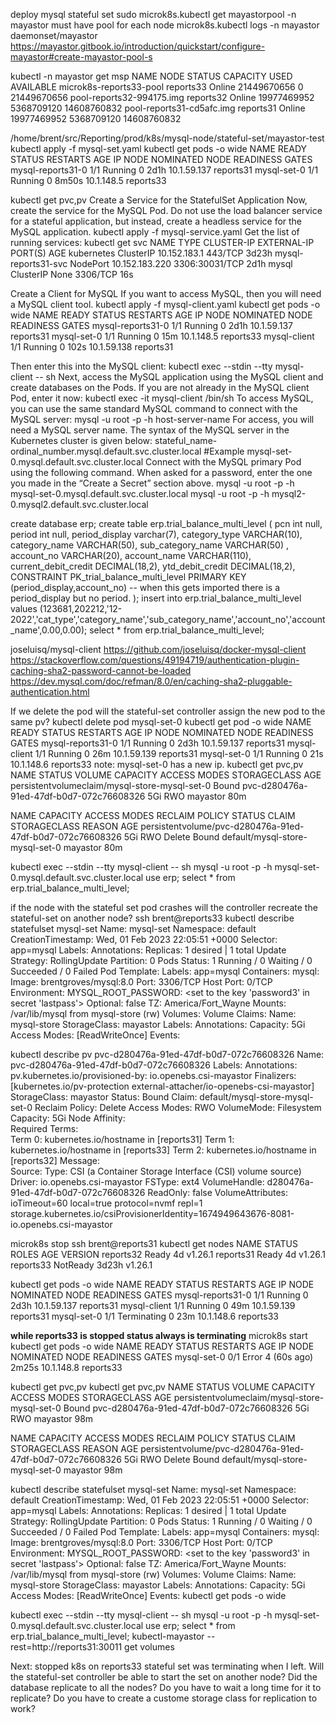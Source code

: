 deploy mysql stateful set
sudo microk8s.kubectl get mayastorpool -n mayastor
must have pool for each node
microk8s.kubectl logs -n mayastor daemonset/mayastor
https://mayastor.gitbook.io/introduction/quickstart/configure-mayastor#create-mayastor-pool-s

kubectl -n mayastor get msp
NAME                        NODE        STATUS   CAPACITY      USED         AVAILABLE
microk8s-reports33-pool     reports33   Online   21449670656   0            21449670656
pool-reports32-994175.img   reports32   Online   19977469952   5368709120   14608760832
pool-reports31-cd5afc.img   reports31   Online   19977469952   5368709120   14608760832

/home/brent/src/Reporting/prod/k8s/mysql-node/stateful-set/mayastor-test
kubectl apply -f mysql-set.yaml
kubectl get pods -o wide
NAME                READY   STATUS    RESTARTS   AGE     IP            NODE        NOMINATED NODE   READINESS GATES
mysql-reports31-0   1/1     Running   0          2d1h    10.1.59.137   reports31   <none>           <none>
mysql-set-0         1/1     Running   0          8m50s   10.1.148.5    reports33   <none>           <none>

kubectl get pvc,pv
Create a Service for the StatefulSet Application
Now, create the service for the MySQL Pod. Do not use the load balancer service for a stateful application, but instead, create a headless service for the MySQL application.
kubectl apply -f mysql-service.yaml
Get the list of running services:
kubectl get svc
NAME                  TYPE        CLUSTER-IP       EXTERNAL-IP   PORT(S)          AGE
kubernetes            ClusterIP   10.152.183.1     <none>        443/TCP          3d23h
mysql-reports31-svc   NodePort    10.152.183.220   <none>        3306:30031/TCP   2d1h
mysql                 ClusterIP   None             <none>        3306/TCP         16s

Create a Client for MySQL
If you want to access MySQL, then you will need a MySQL client tool. 
kubectl apply -f mysql-client.yaml
kubectl get pods -o wide
NAME                READY   STATUS    RESTARTS   AGE    IP            NODE        NOMINATED NODE   READINESS GATES
mysql-reports31-0   1/1     Running   0          2d1h   10.1.59.137   reports31   <none>           <none>
mysql-set-0         1/1     Running   0          15m    10.1.148.5    reports33   <none>           <none>
mysql-client        1/1     Running   0          102s   10.1.59.138   reports31   <none>           <none>

Then enter this into the MySQL client:
kubectl exec --stdin --tty mysql-client -- sh
Next, access the MySQL application using the MySQL client and create databases on the Pods.
If you are not already in the MySQL client Pod, enter it now:
kubectl exec -it mysql-client /bin/sh
To access MySQL, you can use the same standard MySQL command to connect with the MySQL server:
mysql -u root -p -h host-server-name
For access, you will need a MySQL server name. The syntax of the MySQL server in the Kubernetes cluster is given below:
stateful_name-ordinal_number.mysql.default.svc.cluster.local
#Example
mysql-set-0.mysql.default.svc.cluster.local
Connect with the MySQL primary Pod using the following command. When asked for a password, enter the one you made in the “Create a Secret” section above.
mysql -u root -p -h mysql-set-0.mysql.default.svc.cluster.local
mysql -u root -p -h mysql2-0.mysql2.default.svc.cluster.local

create database erp;
create table erp.trial_balance_multi_level
(
 pcn int null,
 period int null,
 period_display varchar(7),
 category_type VARCHAR(10),
 category_name VARCHAR(50),
 sub_category_name VARCHAR(50) ,
 account_no VARCHAR(20),
 account_name VARCHAR(110),
 current_debit_credit DECIMAL(18,2),
 ytd_debit_credit DECIMAL(18,2),
 CONSTRAINT PK_trial_balance_multi_level PRIMARY KEY (period_display,account_no) -- when this gets imported there is a period_display but no period.
);
insert into erp.trial_balance_multi_level
values
(123681,202212,'12-2022','cat_type','category_name','sub_category_name','account_no','account_name',0.00,0.00);
select * from erp.trial_balance_multi_level;

 joseluisq/mysql-client
 https://github.com/joseluisq/docker-mysql-client
https://stackoverflow.com/questions/49194719/authentication-plugin-caching-sha2-password-cannot-be-loaded
https://dev.mysql.com/doc/refman/8.0/en/caching-sha2-pluggable-authentication.html


If we delete the pod will the stateful-set controller assign the new pod to the same pv?
kubectl delete pod mysql-set-0
kubectl get pod -o wide
NAME                READY   STATUS    RESTARTS   AGE    IP            NODE        NOMINATED NODE   READINESS GATES
mysql-reports31-0   1/1     Running   0          2d3h   10.1.59.137   reports31   <none>           <none>
mysql-client        1/1     Running   0          26m    10.1.59.139   reports31   <none>           <none>
mysql-set-0         1/1     Running   0          21s    10.1.148.6    reports33   <none>           <none>
note: mysql-set-0 has a new ip.
kubectl get pvc,pv
NAME                                            STATUS   VOLUME                                     CAPACITY   ACCESS MODES   STORAGECLASS   AGE
persistentvolumeclaim/mysql-store-mysql-set-0   Bound    pvc-d280476a-91ed-47df-b0d7-072c76608326   5Gi        RWO            mayastor       80m

NAME                                                        CAPACITY   ACCESS MODES   RECLAIM POLICY   STATUS   CLAIM                             STORAGECLASS   REASON   AGE
persistentvolume/pvc-d280476a-91ed-47df-b0d7-072c76608326   5Gi        RWO            Delete           Bound    default/mysql-store-mysql-set-0   mayastor                80m

kubectl exec --stdin --tty mysql-client -- sh
mysql -u root -p -h mysql-set-0.mysql.default.svc.cluster.local
use erp;
select * from erp.trial_balance_multi_level;


if the node with the stateful set pod crashes will the controller recreate the stateful-set on another node?
ssh brent@reports33
kubectl describe statefulset mysql-set
Name:               mysql-set
Namespace:          default
CreationTimestamp:  Wed, 01 Feb 2023 22:05:51 +0000
Selector:           app=mysql
Labels:             <none>
Annotations:        <none>
Replicas:           1 desired | 1 total
Update Strategy:    RollingUpdate
  Partition:        0
Pods Status:        1 Running / 0 Waiting / 0 Succeeded / 0 Failed
Pod Template:
  Labels:  app=mysql
  Containers:
   mysql:
    Image:      brentgroves/mysql:8.0
    Port:       3306/TCP
    Host Port:  0/TCP
    Environment:
      MYSQL_ROOT_PASSWORD:  <set to the key 'password3' in secret 'lastpass'>  Optional: false
      TZ:                   America/Fort_Wayne
    Mounts:
      /var/lib/mysql from mysql-store (rw)
  Volumes:  <none>
Volume Claims:
  Name:          mysql-store
  StorageClass:  mayastor
  Labels:        <none>
  Annotations:   <none>
  Capacity:      5Gi
  Access Modes:  [ReadWriteOnce]
Events:          <none>

kubectl describe pv pvc-d280476a-91ed-47df-b0d7-072c76608326
Name:              pvc-d280476a-91ed-47df-b0d7-072c76608326
Labels:            <none>
Annotations:       pv.kubernetes.io/provisioned-by: io.openebs.csi-mayastor
Finalizers:        [kubernetes.io/pv-protection external-attacher/io-openebs-csi-mayastor]
StorageClass:      mayastor
Status:            Bound
Claim:             default/mysql-store-mysql-set-0
Reclaim Policy:    Delete
Access Modes:      RWO
VolumeMode:        Filesystem
Capacity:          5Gi
Node Affinity:     
  Required Terms:  
    Term 0:        kubernetes.io/hostname in [reports31]
    Term 1:        kubernetes.io/hostname in [reports33]
    Term 2:        kubernetes.io/hostname in [reports32]
Message:           
Source:
    Type:              CSI (a Container Storage Interface (CSI) volume source)
    Driver:            io.openebs.csi-mayastor
    FSType:            ext4
    VolumeHandle:      d280476a-91ed-47df-b0d7-072c76608326
    ReadOnly:          false
    VolumeAttributes:      ioTimeout=60
                           local=true
                           protocol=nvmf
                           repl=1
                           storage.kubernetes.io/csiProvisionerIdentity=1674949643676-8081-io.openebs.csi-mayastor

microk8s stop
ssh brent@reports31
kubectl get nodes
NAME        STATUS     ROLES    AGE     VERSION
reports32   Ready      <none>   4d      v1.26.1
reports31   Ready      <none>   4d      v1.26.1
reports33   NotReady   <none>   3d23h   v1.26.1

kubectl get pods -o wide
NAME                READY   STATUS        RESTARTS   AGE    IP            NODE        NOMINATED NODE   READINESS GATES
mysql-reports31-0   1/1     Running       0          2d3h   10.1.59.137   reports31   <none>           <none>
mysql-client        1/1     Running       0          49m    10.1.59.139   reports31   <none>           <none>
mysql-set-0         1/1     Terminating   0          23m    10.1.148.6    reports33   <none>           <none>

**while reports33 is stopped status always is terminating**
microk8s start
kubectl get pods -o wide
NAME                READY   STATUS    RESTARTS      AGE     IP            NODE        NOMINATED NODE   READINESS GATES
mysql-set-0         0/1     Error     4 (60s ago)   2m25s   10.1.148.8    reports33   <none>           <none>

kubectl get pvc,pv
kubectl get pvc,pv
NAME                                            STATUS   VOLUME                                     CAPACITY   ACCESS MODES   STORAGECLASS   AGE
persistentvolumeclaim/mysql-store-mysql-set-0   Bound    pvc-d280476a-91ed-47df-b0d7-072c76608326   5Gi        RWO            mayastor       98m

NAME                                                        CAPACITY   ACCESS MODES   RECLAIM POLICY   STATUS   CLAIM                             STORAGECLASS   REASON   AGE
persistentvolume/pvc-d280476a-91ed-47df-b0d7-072c76608326   5Gi        RWO            Delete           Bound    default/mysql-store-mysql-set-0   mayastor                98m

kubectl describe statefulset mysql-set
Name:               mysql-set
Namespace:          default
CreationTimestamp:  Wed, 01 Feb 2023 22:05:51 +0000
Selector:           app=mysql
Labels:             <none>
Annotations:        <none>
Replicas:           1 desired | 1 total
Update Strategy:    RollingUpdate
  Partition:        0
Pods Status:        1 Running / 0 Waiting / 0 Succeeded / 0 Failed
Pod Template:
  Labels:  app=mysql
  Containers:
   mysql:
    Image:      brentgroves/mysql:8.0
    Port:       3306/TCP
    Host Port:  0/TCP
    Environment:
      MYSQL_ROOT_PASSWORD:  <set to the key 'password3' in secret 'lastpass'>  Optional: false
      TZ:                   America/Fort_Wayne
    Mounts:
      /var/lib/mysql from mysql-store (rw)
  Volumes:  <none>
Volume Claims:
  Name:          mysql-store
  StorageClass:  mayastor
  Labels:        <none>
  Annotations:   <none>
  Capacity:      5Gi
  Access Modes:  [ReadWriteOnce]
Events:          <none>
kubectl get pods -o wide

kubectl exec --stdin --tty mysql-client -- sh
mysql -u root -p -h mysql-set-0.mysql.default.svc.cluster.local
use erp;
select * from erp.trial_balance_multi_level;
kubectl-mayastor --rest=http://reports31:30011 get volumes

Next:
stopped k8s on reports33
stateful set was terminating when I left.
Will the stateful-set controller be able to start the set on another node?
Did the database replicate to all the nodes?
Do you have to wait a long time for it to replicate?
Do you have to create a custome storage class for replication to work?

